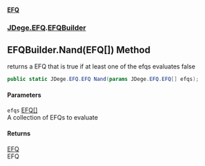 #### [EFQ](index.md 'index')
### [JDege.EFQ](JDege_EFQ.md 'JDege.EFQ').[EFQBuilder](EFQBuilder.md 'JDege.EFQ.EFQBuilder')
## EFQBuilder.Nand(EFQ[]) Method
returns a EFQ that is true if at least one of the efqs evaluates false  
```csharp
public static JDege.EFQ.EFQ Nand(params JDege.EFQ.EFQ[] efqs);
```
#### Parameters
<a name='JDege_EFQ_EFQBuilder_Nand(JDege_EFQ_EFQ__)_efqs'></a>
`efqs` [EFQ](EFQ.md 'JDege.EFQ.EFQ')[[]](https://docs.microsoft.com/en-us/dotnet/api/System.Array 'System.Array')  
A collection of EFQs to evaluate
  
#### Returns
[EFQ](EFQ.md 'JDege.EFQ.EFQ')  
EFQ

